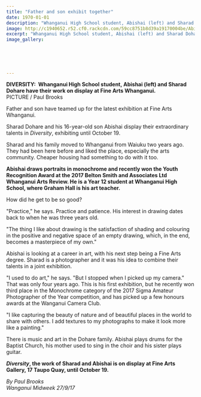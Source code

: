 ```yaml
---
title: "Father and son exhibit together"
date: 1970-01-01
description: "Whanganui High School student, Abishai (left) and Sharad Dohare have their work on display at Fine Arts Whanganui..."
image: http://c1940652.r52.cf0.rackcdn.com/59cc8751b8d39a19170004be/Abishai-Dohare-with-dad-exhibit-midweek-27-sept.jpg
excerpt: "Whanganui High School student, Abishai (left) and Sharad Dohare have their work on display at Fine Arts Whanganui."
image_gallery:
    
    
    
    
    
---
```


<p><span><strong>DIVERSITY:&nbsp; Whanganui High School student,&nbsp;Abishai (left) and Sharad Dohare have their work on display at Fine Arts Whanganui.</strong> <br />PICTURE / Paul Brooks</span></p>
<p class="element element-paragraph">Father and son have teamed up for the latest exhibition at Fine Arts Whanganui.</p>
<p class="element element-paragraph">Sharad Dohare and his 16-year-old son Abishai display their extraordinary talents in&nbsp;<em>Diversity</em>, exhibiting until October 19.</p>
<p class="element element-paragraph">Sharad and his family moved to Whanganui from Waiuku two years ago. They had been here before and liked the place, especially the arts community. Cheaper housing had something to do with it too.</p>
<p class="element element-paragraph"><strong>Abishai draws portraits in monochrome and recently won the Youth Recognition Award at the 2017 Belton Smith and Associates Ltd Whanganui Arts Review. He is a Year 12 student at Whanganui High School, where Graham Hall is his art teacher.</strong></p>
<p class="element element-paragraph">How did he get to be so good?</p>
<p class="element element-paragraph">"Practice," he says. Practice and patience. His interest in drawing dates back to when he was three years old.</p>
<p class="element element-paragraph">"The thing I like about drawing is the satisfaction of shading and colouring in the positive and negative space of an empty drawing, which, in the end, becomes a masterpiece of my own."</p>
<p class="element element-paragraph">Abishai is looking at a career in art, with his next step being a Fine Arts degree. Sharad is a photographer and it was his idea to combine their talents in a joint exhibition.</p>
<p class="element element-paragraph">"I used to do art," he says. "But I stopped when I picked up my camera." That was only four years ago. This is his first exhibition, but he recently won third place in the Monochrome category of the 2017 Sigma Amateur Photographer of the Year competition, and has picked up a few honours awards at the Wanganui Camera Club.</p>
<p class="element element-paragraph">"I like capturing the beauty of nature and of beautiful places in the world to share with others. I add textures to my photographs to make it look more like a painting."</p>
<p class="element element-paragraph">There is music and art in the Dohare family. Abishai plays drums for the Baptist Church, his mother used to sing in the choir and his sister plays guitar.</p>
<p class="element element-paragraph"><strong><em>Diversity</em>, the work of Sharad and Abishai is on display at Fine Arts Gallery, 17 Taupo Quay, until October 19.</strong></p>
<p><em>By Paul Brooks<br />Wanganui Midweek 27/9/17</em></p>

